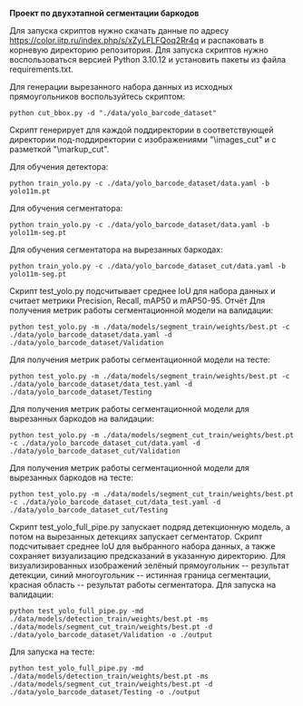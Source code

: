 **Проект по двухэтапной сегментации баркодов**

Для запуска скриптов нужно скачать данные по адресу https://color.iitp.ru/index.php/s/xZyLFLFQoq2Rr4q и распаковать в корневую директорию репозитория.
Для запуска скриптов нужно воспользоваться версией Python 3.10.12 и установить пакеты из файла requirements.txt.

Для генерации вырезанного набора данных из исходных прямоугольников воспользуйтесь скриптом:
```
python cut_bbox.py -d "./data/yolo_barcode_dataset"
```
Скрипт генерирует для каждой поддиректории в соответствующей директории под-поддиректории с изображениями "\images_cut" и с разметкой "\markup_cut".

Для обучения детектора:
```
python train_yolo.py -c ./data/yolo_barcode_dataset/data.yaml -b yolo11m.pt
```

Для обучения сегментатора:
```
python train_yolo.py -c ./data/yolo_barcode_dataset/data.yaml -b yolo11m-seg.pt
```

Для обучения сегментатора на вырезанных баркодах:
```
python train_yolo.py -c ./data/yolo_barcode_dataset_cut/data.yaml -b yolo11m-seg.pt
```

Скрипт test_yolo.py подсчитывает среднее IoU для набора данных и считает метрики Precision, Recall, mAP50 и mAP50-95.
Отчёт 
Для получения метрик работы сегментационной модели на валидации:
```
python test_yolo.py -m ./data/models/segment_train/weights/best.pt -c ./data/yolo_barcode_dataset/data.yaml -d ./data/yolo_barcode_dataset/Validation
```

Для получения метрик работы сегментационной модели на тесте:
```
python test_yolo.py -m ./data/models/segment_train/weights/best.pt -c ./data/yolo_barcode_dataset/data_test.yaml -d ./data/yolo_barcode_dataset/Testing
```

Для получения метрик работы сегментационной модели для вырезанных баркодов на валидации:
```
python test_yolo.py -m ./data/models/segment_cut_train/weights/best.pt -c ./data/yolo_barcode_dataset_cut/data.yaml -d ./data/yolo_barcode_dataset_cut/Validation
```

Для получения метрик работы сегментационной модели для вырезанных баркодов на тесте:
```
python test_yolo.py -m ./data/models/segment_cut_train/weights/best.pt -c ./data/yolo_barcode_dataset_cut/data_test.yaml -d ./data/yolo_barcode_dataset_cut/Testing
```

Скрипт test_yolo_full_pipe.py запускает подряд детекционную модель, а потом на вырезанных детекциях запускает сегментатор. 
Скрипт подсчитывает среднее IoU для выбранного набора данных, а также сохраняет визуализацию предсказаний в указанную директорию.
Для визуализированных изображений зелёный прямоугольник -- результат детекции, синий многоугольник -- истинная граница сегментации, красная область -- результат работы сегментатора.
Для запуска на валидации: 
```
python test_yolo_full_pipe.py -md ./data/models/detection_train/weights/best.pt -ms ./data/models/segment_cut_train/weights/best.pt -d ./data/yolo_barcode_dataset/Validation -o ./output
```

Для запуска на тесте: 
```
python test_yolo_full_pipe.py -md ./data/models/detection_train/weights/best.pt -ms ./data/models/segment_cut_train/weights/best.pt -d ./data/yolo_barcode_dataset/Testing -o ./output
```
